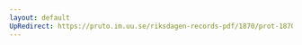 ```yaml
---
layout: default
UpRedirect: https://pruto.im.uu.se/riksdagen-records-pdf/1870/prot-1870--fk--511/prot-1870--fk--511_017.pdf
---
```


